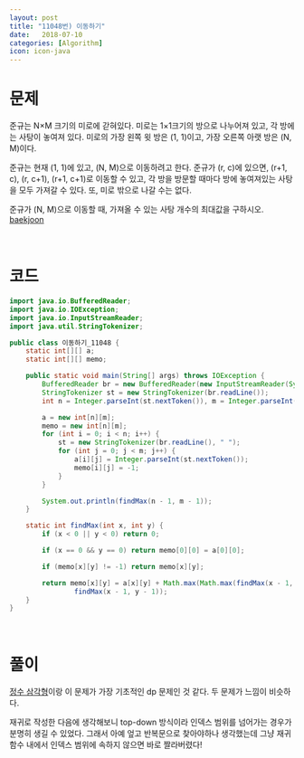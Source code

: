 ```yaml
---
layout: post
title: "11048번) 이동하기"
date:   2018-07-10
categories: [Algorithm]
icon: icon-java
---
```


# 문제
준규는 N×M 크기의 미로에 갇혀있다. 미로는 1×1크기의 방으로 나누어져 있고, 각 방에는 사탕이 놓여져 있다. 미로의 가장 왼쪽 윗 방은 (1, 1)이고, 가장 오른쪽 아랫 방은 (N, M)이다.

준규는 현재 (1, 1)에 있고, (N, M)으로 이동하려고 한다. 준규가 (r, c)에 있으면, (r+1, c), (r, c+1), (r+1, c+1)로 이동할 수 있고, 각 방을 방문할 때마다 방에 놓여져있는 사탕을 모두 가져갈 수 있다. 또, 미로 밖으로 나갈 수는 없다.

준규가 (N, M)으로 이동할 때, 가져올 수 있는 사탕 개수의 최대값을 구하시오. [baekjoon](https://www.acmicpc.net/problem/11048)

<br>

# 코드
```java
import java.io.BufferedReader;
import java.io.IOException;
import java.io.InputStreamReader;
import java.util.StringTokenizer;

public class 이동하기_11048 {
    static int[][] a;
    static int[][] memo;

    public static void main(String[] args) throws IOException {
        BufferedReader br = new BufferedReader(new InputStreamReader(System.in));
        StringTokenizer st = new StringTokenizer(br.readLine());
        int n = Integer.parseInt(st.nextToken()), m = Integer.parseInt(st.nextToken());

        a = new int[n][m];
        memo = new int[n][m];
        for (int i = 0; i < n; i++) {
            st = new StringTokenizer(br.readLine(), " ");
            for (int j = 0; j < m; j++) {
                a[i][j] = Integer.parseInt(st.nextToken());
                memo[i][j] = -1;
            }
        }

        System.out.println(findMax(n - 1, m - 1));
    }

    static int findMax(int x, int y) {
        if (x < 0 || y < 0) return 0;

        if (x == 0 && y == 0) return memo[0][0] = a[0][0];

        if (memo[x][y] != -1) return memo[x][y];

        return memo[x][y] = a[x][y] + Math.max(Math.max(findMax(x - 1, y), findMax(x, y -1)),
                findMax(x - 1, y - 1));
    }
}
```

<br>

# 풀이
[정수 삼각형](https://www.acmicpc.net/problem/1932)이랑 이 문제가 가장 기초적인 dp 문제인 것 같다. 두 문제가 느낌이 비슷하다.

재귀로 작성한 다음에 생각해보니 top-down 방식이라 인덱스 범위를 넘어가는 경우가 분명히 생길 수 있었다. 그래서 아예 엎고 반복문으로 찾아야하나 생각했는데 그냥 재귀함수 내에서 인덱스 범위에 속하지 않으면 바로 짤라버렸다!

